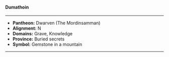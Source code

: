 #### Dumathoin
___

- **Pantheon:** Dwarven (The Mordinsamman)
- **Alignment:** N
- **Domains:** Grave, Knowledge
- **Province:** Buried secrets
- **Symbol:** Gemstone in a mountain
___
